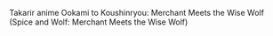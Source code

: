 Takarir anime Ookami to Koushinryou: Merchant Meets the Wise Wolf (Spice and Wolf: Merchant Meets the Wise Wolf)
